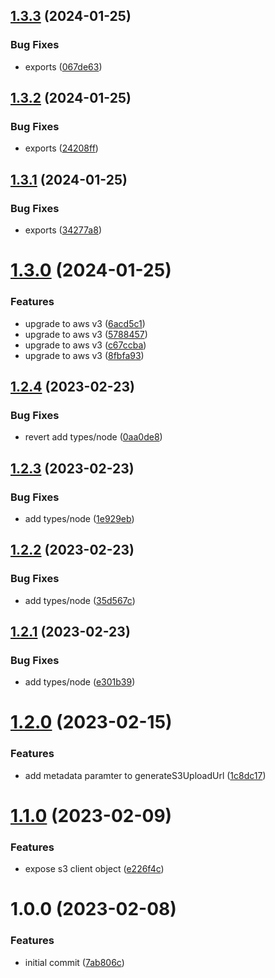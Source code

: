 ## [1.3.3](https://github.com/uzenith360/aws-s3-generate-upload-url/compare/v1.3.2...v1.3.3) (2024-01-25)


### Bug Fixes

* exports ([067de63](https://github.com/uzenith360/aws-s3-generate-upload-url/commit/067de63bf5d2864da28e9342ed12f17530cf2691))

## [1.3.2](https://github.com/uzenith360/aws-s3-generate-upload-url/compare/v1.3.1...v1.3.2) (2024-01-25)


### Bug Fixes

* exports ([24208ff](https://github.com/uzenith360/aws-s3-generate-upload-url/commit/24208ffffdd4b496ead6a42c29df4ff06355a839))

## [1.3.1](https://github.com/uzenith360/aws-s3-generate-upload-url/compare/v1.3.0...v1.3.1) (2024-01-25)


### Bug Fixes

* exports ([34277a8](https://github.com/uzenith360/aws-s3-generate-upload-url/commit/34277a8d56e7735a645ef316343e981a49a1feb5))

# [1.3.0](https://github.com/uzenith360/aws-s3-generate-upload-url/compare/v1.2.4...v1.3.0) (2024-01-25)


### Features

* upgrade to aws v3 ([6acd5c1](https://github.com/uzenith360/aws-s3-generate-upload-url/commit/6acd5c1315e31c53bd694f0e0c3440ffe2897215))
* upgrade to aws v3 ([5788457](https://github.com/uzenith360/aws-s3-generate-upload-url/commit/578845751c23f4e6df7ae3571eafb51c5ff4e12a))
* upgrade to aws v3 ([c67ccba](https://github.com/uzenith360/aws-s3-generate-upload-url/commit/c67ccba27c3a7de3bb03c6cffc3e3307e7477772))
* upgrade to aws v3 ([8fbfa93](https://github.com/uzenith360/aws-s3-generate-upload-url/commit/8fbfa93aa74376a612f2d369962d4ba94af84476))

## [1.2.4](https://github.com/uzenith360/aws-s3-generate-upload-url/compare/v1.2.3...v1.2.4) (2023-02-23)


### Bug Fixes

* revert add types/node ([0aa0de8](https://github.com/uzenith360/aws-s3-generate-upload-url/commit/0aa0de8ea91fc9a281c8f726bce2df1cac6adf1d))

## [1.2.3](https://github.com/uzenith360/aws-s3-generate-upload-url/compare/v1.2.2...v1.2.3) (2023-02-23)


### Bug Fixes

* add types/node ([1e929eb](https://github.com/uzenith360/aws-s3-generate-upload-url/commit/1e929eb38dd3174d89cc4995eb0c73693586243e))

## [1.2.2](https://github.com/uzenith360/aws-s3-generate-upload-url/compare/v1.2.1...v1.2.2) (2023-02-23)


### Bug Fixes

* add types/node ([35d567c](https://github.com/uzenith360/aws-s3-generate-upload-url/commit/35d567cb2fc1866cae0d6766cca4bec363a93272))

## [1.2.1](https://github.com/uzenith360/aws-s3-generate-upload-url/compare/v1.2.0...v1.2.1) (2023-02-23)


### Bug Fixes

* add types/node ([e301b39](https://github.com/uzenith360/aws-s3-generate-upload-url/commit/e301b3991fdd7371e01981aafb95b08256188cd2))

# [1.2.0](https://github.com/uzenith360/aws-s3-generate-upload-url/compare/v1.1.0...v1.2.0) (2023-02-15)


### Features

* add metadata paramter to generateS3UploadUrl ([1c8dc17](https://github.com/uzenith360/aws-s3-generate-upload-url/commit/1c8dc17749fbe3dfd6c24579f6d3c51c180a41ef))

# [1.1.0](https://github.com/uzenith360/aws-s3-generate-upload-url/compare/v1.0.0...v1.1.0) (2023-02-09)


### Features

* expose s3 client object ([e226f4c](https://github.com/uzenith360/aws-s3-generate-upload-url/commit/e226f4ce257f6c3f3927b5c5ba7f4b3084242c9b))

# 1.0.0 (2023-02-08)


### Features

* initial commit ([7ab806c](https://github.com/uzenith360/aws-s3-generate-upload-url/commit/7ab806cb9b27143620eb751de99e20162596830c))
